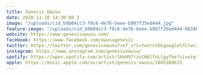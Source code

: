 ```yaml
---
title: Genesis Owusu
date: 2020-11-20 14:30:00 Z
image: "/uploads/cid_b9b04cc3-f8c6-4e76-beee-b907f35ed444.jpg"
feature-image: "/uploads/cid_b9b04cc3-f8c6-4e76-beee-b907f35ed444-6634b5.jpg"
website: https://www.genesisowusu.com/
facebook: https://www.facebook.com/owusugenesis
twitter: https://twitter.com/genesisowusu?ref_src=twsrc%5Egoogle%7Ctwcamp%5Eserp%7Ctwgr%5Eauthor
instagram: https://www.instagram.com/genesisowusu/
spotify: https://open.spotify.com/artist/1HvH97rzvCH6lfnLlgyfke?si=oiqtzsQjRtO2SNPXpisPBQ
apple: https://music.apple.com/us/artist/genesis-owusu/1045380633
---
```



